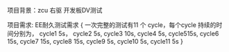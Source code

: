 
项目背景：zcu 右驱 开发板DV测试

项目需求:
EE耐久测试需求
{
一次完整的测试有11 个 cycle，每个cycle 持续的时间分别为，
cycle1 5s，
cycle2 5s,
cycle3 10s,
cycle4 5s,
cycle515s,
cycle6 15s,
cycle7 15s,
cycle8 15s,
cycle9 5s,
cycle10 5s,
cycle11 5s
}
